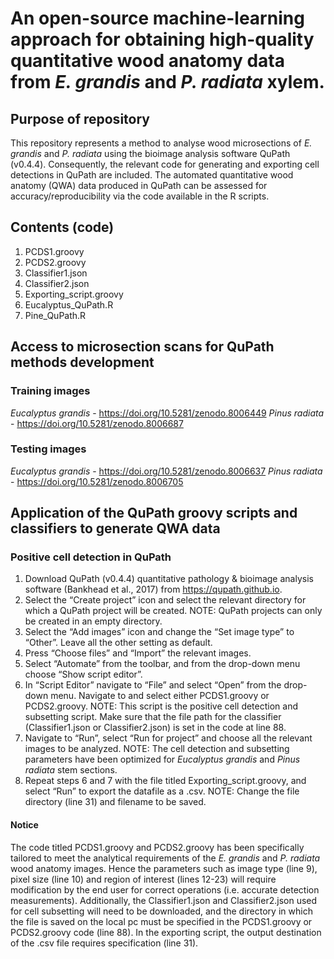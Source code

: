# An open-source machine-learning approach for obtaining high-quality quantitative wood anatomy data from _E. grandis_ and _P. radiata_ xylem.

## Purpose of repository 

This repository represents a method to analyse wood microsections of _E. grandis_ and _P. radiata_ using the bioimage analysis software QuPath (v0.4.4). Consequently, the relevant code for generating and exporting cell detections in QuPath are included. The automated quantitative wood anatomy (QWA) data produced in QuPath can be assessed for accuracy/reproducibility via the code available in the R scripts. 

## Contents (code)

1. PCDS1.groovy
2. PCDS2.groovy
3. Classifier1.json
4. Classifier2.json
5. Exporting_script.groovy
6. Eucalyptus_QuPath.R
7. Pine_QuPath.R

## Access to microsection scans for QuPath methods development

### Training images

_Eucalyptus grandis_ - https://doi.org/10.5281/zenodo.8006449
_Pinus radiata_ - https://doi.org/10.5281/zenodo.8006687

### Testing images

_Eucalyptus grandis_ - https://doi.org/10.5281/zenodo.8006637
_Pinus radiata_ - https://doi.org/10.5281/zenodo.8006705

## Application of the QuPath groovy scripts and classifiers to generate QWA data

### Positive cell detection in QuPath

1. Download QuPath (v0.4.4) quantitative pathology & bioimage analysis software (Bankhead et al., 2017) from https://qupath.github.io. 
2.	Select the “Create project” icon and select the relevant directory for which a QuPath project will be created.
   NOTE: QuPath projects can only be created in an empty directory. 
4.	Select the “Add images” icon and change the “Set image type” to “Other”. Leave all the other setting as default. 
5.	Press “Choose files” and “Import” the relevant images. 
6.	Select “Automate” from the toolbar, and from the drop-down menu choose “Show script editor”. 
7.	In “Script Editor” navigate to “File” and select “Open” from the drop-down menu. Navigate to and select either PCDS1.groovy or PCDS2.groovy. 
    NOTE: This script is the positive cell detection and subsetting script. Make sure that the file path for the classifier (Classifier1.json or Classifier2.json) is set in the code at line 88.  
8.	Navigate to “Run”, select “Run for project” and choose all the relevant images to be analyzed.
    NOTE: The cell detection and subsetting parameters have been optimized for _Eucalyptus grandis_ and _Pinus radiata_ stem sections.  
9.	Repeat steps 6 and 7 with the file titled Exporting_script.groovy, and select “Run” to export the datafile as a .csv. 
    NOTE: Change the file directory (line 31) and filename to be saved. 
    
#### Notice

The code titled PCDS1.groovy and PCDS2.groovy has been specifically tailored to meet the analytical requirements of the _E. grandis_ and _P. radiata_ wood anatomy images. Hence the parameters such as image type (line 9), pixel size (line 10) and region of interest (lines 12-23) will require modification by the end user for correct operations (i.e. accurate detection measurements). Additionally, the Classifier1.json and Classifier2.json used for cell subsetting will need to be downloaded, and the directory in which the file is saved on the local pc must be specified in the PCDS1.groovy or PCDS2.groovy code (line 88). In the exporting script, the output destination of the .csv file requires specification (line 31). 

